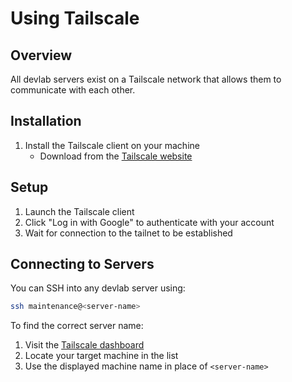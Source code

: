 # Using Tailscale

## Overview
All devlab servers exist on a Tailscale network that allows them to communicate with each other.

## Installation
1. Install the Tailscale client on your machine
   - Download from the [Tailscale website](https://tailscale.com/download)

## Setup
1. Launch the Tailscale client
2. Click "Log in with Google" to authenticate with your account
3. Wait for connection to the tailnet to be established

## Connecting to Servers
You can SSH into any devlab server using:
```bash
ssh maintenance@<server-name>
```

To find the correct server name:
1. Visit the [Tailscale dashboard](https://login.tailscale.com/admin/machines)
2. Locate your target machine in the list
3. Use the displayed machine name in place of `<server-name>`
